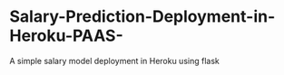 # Salary-Prediction-Deployment-in-Heroku-PAAS-
A simple salary model deployment in Heroku using flask
